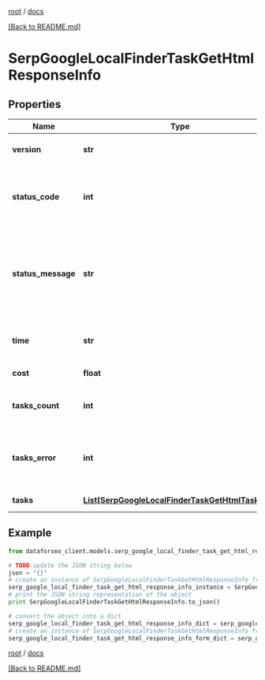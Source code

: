 [root](./../ "root") / [docs](./ "docs")

[[Back to README.md]](./../README.md "[Back to README.md]")

# SerpGoogleLocalFinderTaskGetHtmlResponseInfo

## Properties

Name | Type | Description | Notes
------------ | ------------- | ------------- | -------------
**version** | **str** | the current version of the API | [optional]
**status_code** | **int** | general status code you can find the full list of the response codes here | [optional]
**status_message** | **str** | general informational message you can find the full list of general informational messages here | [optional]
**time** | **str** | total execution time, seconds | [optional]
**cost** | **float** | total tasks cost, USD | [optional]
**tasks_count** | **int** | the number of tasks in the tasks array | [optional]
**tasks_error** | **int** | the number of tasks in the tasks array returned with an error | [optional]
**tasks** | [**List[SerpGoogleLocalFinderTaskGetHtmlTaskInfo]**](SerpGoogleLocalFinderTaskGetHtmlTaskInfo.md) | array of tasks | [optional]

## Example

```python
from dataforseo_client.models.serp_google_local_finder_task_get_html_response_info import SerpGoogleLocalFinderTaskGetHtmlResponseInfo

# TODO update the JSON string below
json = "{}"
# create an instance of SerpGoogleLocalFinderTaskGetHtmlResponseInfo from a JSON string
serp_google_local_finder_task_get_html_response_info_instance = SerpGoogleLocalFinderTaskGetHtmlResponseInfo.from_json(json)
# print the JSON string representation of the object
print SerpGoogleLocalFinderTaskGetHtmlResponseInfo.to_json()

# convert the object into a dict
serp_google_local_finder_task_get_html_response_info_dict = serp_google_local_finder_task_get_html_response_info_instance.to_dict()
# create an instance of SerpGoogleLocalFinderTaskGetHtmlResponseInfo from a dict
serp_google_local_finder_task_get_html_response_info_form_dict = serp_google_local_finder_task_get_html_response_info.from_dict(serp_google_local_finder_task_get_html_response_info_dict)
```

  

[root](./../ "root") / [docs](./ "docs")

[[Back to README.md]](./../README.md "[Back to README.md]")
